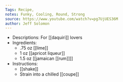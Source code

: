 ```yaml
---
Tags: Recipe, 
notes: Funky, Cooling, Round, Strong 
source: https://www.youtube.com/watch?v=pg7UjUES36M
author: Jeff Solomon
---
```


- Descriptions:
  For [[daquiri]] lovers
- Ingredients:
	- .75 oz [[lime]]
	- 1 oz [[apricot liqueur]]
	- 1.5 oz [[jamaican [[rum]]]]
- Instructions:
	- [[shake]]
	- Strain into a chilled [[coupe]]